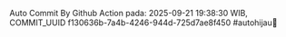Auto Commit By Github Action pada: 2025-09-21 19:38:30 WIB, COMMIT_UUID f130636b-7a4b-4246-944d-725d7ae8f450 #autohijau🗿
